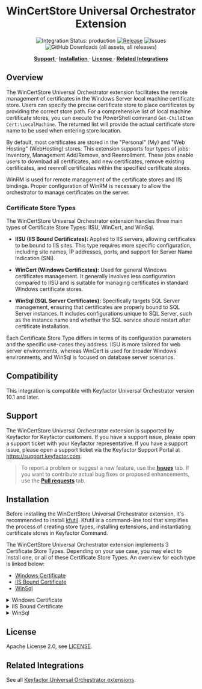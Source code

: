 <h1 align="center" style="border-bottom: none">
    WinCertStore Universal Orchestrator Extension
</h1>

<p align="center">
  <!-- Badges -->
<img src="https://img.shields.io/badge/integration_status-production-3D1973?style=flat-square" alt="Integration Status: production" />
<a href="https://github.com/Keyfactor/iis-orchestrator/releases"><img src="https://img.shields.io/github/v/release/Keyfactor/iis-orchestrator?style=flat-square" alt="Release" /></a>
<img src="https://img.shields.io/github/issues/Keyfactor/iis-orchestrator?style=flat-square" alt="Issues" />
<img src="https://img.shields.io/github/downloads/Keyfactor/iis-orchestrator/total?style=flat-square&label=downloads&color=28B905" alt="GitHub Downloads (all assets, all releases)" />
</p>

<p align="center">
  <!-- TOC -->
  <a href="#support">
    <b>Support</b>
  </a>
  ·
  <a href="#installation">
    <b>Installation</b>
  </a>
  ·
  <a href="#license">
    <b>License</b>
  </a>
  ·
  <a href="https://github.com/orgs/Keyfactor/repositories?q=orchestrator">
    <b>Related Integrations</b>
  </a>
</p>


## Overview

The WinCertStore Universal Orchestrator extension facilitates the remote management of certificates in the Windows Server local machine certificate store. Users can specify the precise certificate store to place certificates by providing the correct store path. For a comprehensive list of local machine certificate stores, you can execute the PowerShell command `Get-ChildItem Cert:\LocalMachine`. The returned list will provide the actual certificate store name to be used when entering store location.

By default, most certificates are stored in the "Personal" (My) and "Web Hosting" (WebHosting) stores. This extension supports four types of jobs: Inventory, Management Add/Remove, and Reenrollment. These jobs enable users to download all certificates, add new certificates, remove existing certificates, and reenroll certificates within the specified certificate stores.

WinRM is used for remote management of the certificate stores and IIS bindings. Proper configuration of WinRM is necessary to allow the orchestrator to manage certificates on the server.

### Certificate Store Types

The WinCertStore Universal Orchestrator extension handles three main types of Certificate Store Types: IISU, WinCert, and WinSql.

- **IISU (IIS Bound Certificates):** Applied to IIS servers, allowing certificates to be bound to IIS sites. This type requires more specific configuration, including site names, IP addresses, ports, and support for Server Name Indication (SNI). 

- **WinCert (Windows Certificates):** Used for general Windows certificates management. It generally involves less configuration compared to IISU and is suitable for managing certificates in standard Windows certificate stores.

- **WinSql (SQL Server Certificates):** Specifically targets SQL Server management, ensuring that certificates are properly bound to SQL Server instances. It includes configurations unique to SQL Server, such as the instance name and whether the SQL service should restart after certificate installation.

Each Certificate Store Type differs in terms of its configuration parameters and the specific use-cases they address. IISU is more tailored for web server environments, whereas WinCert is used for broader Windows environments, and WinSql is focused on database server scenarios.

## Compatibility

This integration is compatible with Keyfactor Universal Orchestrator version 10.1 and later.

## Support
The WinCertStore Universal Orchestrator extension is supported by Keyfactor for Keyfactor customers. If you have a support issue, please open a support ticket with your Keyfactor representative. If you have a support issue, please open a support ticket via the Keyfactor Support Portal at https://support.keyfactor.com. 
 
> To report a problem or suggest a new feature, use the **[Issues](../../issues)** tab. If you want to contribute actual bug fixes or proposed enhancements, use the **[Pull requests](../../pulls)** tab.

## Installation
Before installing the WinCertStore Universal Orchestrator extension, it's recommended to install [kfutil](https://github.com/Keyfactor/kfutil). Kfutil is a command-line tool that simplifies the process of creating store types, installing extensions, and instantiating certificate stores in Keyfactor Command.

The WinCertStore Universal Orchestrator extension implements 3 Certificate Store Types. Depending on your use case, you may elect to install one, or all of these Certificate Store Types. An overview for each type is linked below:
* [Windows Certificate](docs/wincert.md)
* [IIS Bound Certificate](docs/iisu.md)
* [WinSql](docs/winsql.md)

<details><summary>Windows Certificate</summary>


1. Follow the [requirements section](docs/wincert.md#requirements) to configure a Service Account and grant necessary API permissions.

    <details><summary>Requirements</summary>

    ### Security and Permission Considerations
    From an official support point of view, Local Administrator permissions are required on the target server. Some customers have been successful with using other accounts and granting rights to the underlying certificate and private key stores. Due to complexities with the interactions between Group Policy, WinRM, User Account Control, and other unpredictable customer environmental factors, Keyfactor cannot provide assistance with using accounts other than the local administrator account.
     
    For customers wishing to use something other than the local administrator account, the following information may be helpful:
     
    *	The WinCert extensions (WinCert, IISU, WinSQL) create a WinRM (remote PowerShell) session to the target server in order to manipulate the Windows Certificate Stores, perform binding (in the case of the IISU extension), or to access the registry (in the case of the WinSQL extension). 
     
    *	When the WinRM session is created, the certificate store credentials are used if they have been specified, otherwise the WinRM session is created in the context of the Universal Orchestrator (UO) Service account (which potentially could be the network service account, a regular account, or a GMSA account)
     
    *	WinRM needs to be properly set up between the server hosting the UO and the target server. This means that a WinRM client running on the UO server when running in the context of the UO service account needs to be able to create a session on the target server using the configured credentials of the target server and any PowerShell commands running on the remote session need to have appropriate permissions. 
     
    *	Even though a given account may be in the administrators group or have administrative privileges on the target system and may be able to execute certificate and binding operations when running locally, the same account may not work when being used via WinRM. User Account Control (UAC) can get in the way and filter out administrative privledges. UAC / WinRM configuration has a LocalAccountTokenFilterPolicy setting that can be adjusted to not filter out administrative privledges for remote users, but enabling this may have other security ramifications. 
     
    *	The following list may not be exhaustive, but in general the account (when running under a remote WinRM session) needs permissions to:
        -	Instantiate and open a .NET X509Certificates.X509Store object for the target certificate store and be able to read and write both the certificates and related private keys. Note that ACL permissions on the stores and private keys are separate.
        -	Use the Import-Certificate, Get-WebSite, Get-WebBinding, and New-WebBinding PowerShell CmdLets.
        -	Create and delete temporary files.
        -	Execute certreq commands.
        -	Access any Cryptographic Service Provider (CSP) referenced in re-enrollment jobs.
        -	Read and Write values in the registry (HKLM:\SOFTWARE\Microsoft\Microsoft SQL Server) when performing SQL Server certificate binding.

    ### Creating New Certificate Store Types
    Currently this orchestrator handles three types of extensions: IISU for IIS servers with bound certificates, WinCert for general Windows Certificates and WinSql for managing certificates for SQL Server.
    Below describes how each of these certificate store types are created and configured.
    <details>
    	<summary>IISU Extension</summary>

    **In Keyfactor Command create a new Certificate Store Type as specified below:**

    **Basic Settings:**

    CONFIG ELEMENT | VALUE | DESCRIPTION
    --|--|--
    Name | IIS Bound Certificate | Display name for the store type (may be customized)
    Short Name| IISU | Short display name for the store type
    Custom Capability | IISU | Store type name orchestrator will register with. Check the box to allow entry of value
    Supported Job Types | Inventory, Add, Remove, Reenrollment | Job types the extension supports
    Needs Server | Checked | Determines if a target server name is required when creating store
    Blueprint Allowed | Unchecked | Determines if store type may be included in an Orchestrator blueprint
    Uses PowerShell | Unchecked | Determines if underlying implementation is PowerShell
    Requires Store Password	| Unchecked | Determines if a store password is required when configuring an individual store.
    Supports Entry Password	| Unchecked | Determines if an individual entry within a store can have a password.

    ![](images/IISUCertStoreBasic.png)

    **Advanced Settings:**

    CONFIG ELEMENT | VALUE | DESCRIPTION
    --|--|--
    Store Path Type	| Multiple Choice | Determines what restrictions are applied to the store path field when configuring a new store.
    Store Path Value | My,WebHosting | Comma separated list of options configure multiple choice. This, combined with the hostname, will determine the location used for the certificate store management and inventory.
    Supports Custom Alias | Forbidden | Determines if an individual entry within a store can have a custom Alias.
    Private Keys | Required | This determines if Keyfactor can send the private key associated with a certificate to the store. Required because IIS certificates without private keys would be invalid.
    PFX Password Style | Default or Custom | "Default" - PFX password is randomly generated, "Custom" - PFX password may be specified when the enrollment job is created (Requires the *Allow Custom Password* application setting to be enabled.)

    ![](images/IISUCertStoreAdv.png)

    **Custom Fields:**

    Custom fields operate at the certificate store level and are used to control how the orchestrator connects to the remote
    target server containing the certificate store to be managed

    Name|Display Name|Type|Default Value / Options|Required|Description
    ---|---|---|---|---|---
    WinRm Protocol|WinRm Protocol|Multiple Choice| https,http |Yes|Protocol that target server WinRM listener is using
    WinRm Port|WinRm Port|String|5986|Yes| Port that target server WinRM listener is using. Typically 5985 for HTTP and 5986 for HTTPS
    spnwithport|SPN With Port|Bool|false|No|Internally set the -IncludePortInSPN option when creating the remote PowerShell connection. Needed for some Kerberos configurations.
    ServerUsername|Server Username|Secret||No|The username to log into the target server (This field is automatically created).   Check the No Value Checkbox when using GMSA Accounts.
    ServerPassword|Server Password|Secret||No|The password that matches the username to log into the target server (This field is automatically created).  Check the No Value Checkbox when using GMSA Accounts.
    ServerUseSsl|Use SSL|Bool|true|Yes|Determine whether the server uses SSL or not (This field is automatically created)

    *Note that some of the Names in the first column above have spaces and some do not, it is important to configure the Name field exactly as above.*


    ![](images/IISUCustomFields.png)

    **Entry Parameters:**

    Entry parameters are inventoried and maintained for each entry within a certificate store.
    They are typically used to support binding of a certificate to a resource.

    Name|Display Name| Type|Default Value|Required When|Description
    ---|---|---|---|---|---
    SiteName | IIS Site Name|String|Default Web Site|Adding, Removing, Reenrolling | IIS web site to bind certificate to
    IPAddress | IP Address | String | * | Adding, Removing, Reenrolling | IP address to bind certificate to (use '*' for all IP addresses)
    Port | Port | String | 443 || Adding, Removing, Reenrolling|IP port for bind certificate to
    HostName | Host Name | String |||| Host name (host header) to bind certificate to, leave blank for all host names
    SniFlag | SNI Support | Multiple Choice | 0 - No SNI||Type of SNI for binding<br>(Multiple choice configuration should be entered as "0 - No SNI,1 - SNI Enabled,2 - Non SNI Binding,3 - SNI Binding")
    Protocol | Protocol | Multiple Choice | https| Adding, Removing, Reenrolling|Protocol to bind to (always "https").<br>(Multiple choice configuration should be "https") 
    ProviderName | Crypto Provider Name | String ||| Name of the Windows cryptographic provider to use during reenrollment jobs when generating and storing the private keys. If not specified, defaults to 'Microsoft Strong Cryptographic Provider'. This value would typically be specified when leveraging a Hardware Security Module (HSM). The specified cryptographic provider must be available on the target server being managed. The list of installed cryptographic providers can be obtained by running 'certutil -csplist' on the target Server.
    SAN | SAN | String || Reenrolling | Specifies Subject Alternative Name (SAN) to be used when performing reenrollment jobs. Certificate templates generally require a SAN that matches the subject of the certificate (per RFC 2818). Format is a list of <san_type>=<san_value> entries separated by ampersands. Examples: 'dns=www.mysite.com' for a single SAN or 'dns=www.mysite.com&dns=www.mysite2.com' for multiple SANs. Can be made optional if RFC 2818 is disabled on the CA.

    None of the above entry parameters have the "Depends On" field set.

    ![](images/IISUEntryParams.png)

    Click Save to save the Certificate Store Type.

    </details>
    <details>
    	<summary>SQL Server Extension</summary>

    **In Keyfactor Command create a new Certificate Store Type as specified below:**

    **Basic Settings:**

    CONFIG ELEMENT | VALUE | DESCRIPTION
    --|--|--
    Name | Windows SQL Server Certificate| Display name for the store type (may be customized)
    Short Name| WinSql | Short display name for the store type
    Custom Capability | Leave Unchecked | Store type name orchestrator will register with. Check the box to allow entry of value
    Supported Job Types | Inventory, Add, Remove, Reenrollment | Job types the extension supports
    Needs Server | Checked | Determines if a target server name is required when creating store
    Blueprint Allowed | Checked | Determines if store type may be included in an Orchestrator blueprint
    Uses PowerShell | Unchecked | Determines if underlying implementation is PowerShell
    Requires Store Password	| Unchecked | Determines if a store password is required when configuring an individual store.
    Supports Entry Password	| Unchecked | Determines if an individual entry within a store can have a password.

    ![](images/SQLServerCertStoreBasic.png)

    **Advanced Settings:**

    CONFIG ELEMENT | VALUE | DESCRIPTION
    --|--|--
    Store Path Type	| Fixed | Fixed to a defined path.  SQL Server Supports the Personal or "My" store on the Local Machine.
    Store Path Value | My | Fixed Value My on the Local Machine Store.
    Supports Custom Alias | Forbidden | Determines if an individual entry within a store can have a custom Alias.
    Private Keys | Required | This determines if Keyfactor can send the private key associated with a certificate to the store. Required because SQL Server certificates without private keys would be useless.
    PFX Password Style | Default or Custom | "Default" - PFX password is randomly generated, "Custom" - PFX password may be specified when the enrollment job is created (Requires the *Allow Custom Password* application setting to be enabled.)

    ![](images/SQLServerCertStoreAdvanced.png)

    **Custom Fields:**

    Custom fields operate at the certificate store level and are used to control how the orchestrator connects to the remote
    target server containing the certificate store to be managed

    Name|Display Name|Type|Default Value / Options|Required|Description
    ---|---|---|---|---|---
    WinRm Protocol|WinRm Protocol|Multiple Choice| https,http |Yes|Protocol that target server WinRM listener is using
    WinRm Port|WinRm Port|String|5986|Yes| Port that target server WinRM listener is using. Typically 5985 for HTTP and 5986 for HTTPS
    spnwithport|SPN With Port|Bool|false|No|Internally set the -IncludePortInSPN option when creating the remote PowerShell connection. Needed for some Kerberos configurations.
    ServerUsername|Server Username|Secret||No|The username to log into the target server (This field is automatically created).   Check the No Value Checkbox when using GMSA Accounts.
    ServerPassword|Server Password|Secret||No|The password that matches the username to log into the target server (This field is automatically created).  Check the No Value Checkbox when using GMSA Accounts.
    ServerUseSsl|Use SSL|Bool|true|Yes|Determine whether the server uses SSL or not (This field is automatically created)
    RestartService|Restart SQL Service After Cert Installed|Bool|False|Yes|If true, Orchestrator will restart the SQL Server Service after installing the certificate.


    *Note that some of the Names in the first column above have spaces and some do not, it is important to configure the Name field exactly as above.*


    ![](images/SQLServerCustomFields.png)

    **Entry Parameters:**

    Entry parameters are inventoried and maintained for each entry within a certificate store.
    They are typically used to support binding of a certificate to a resource.

    Name|Display Name| Type|Default Value|Required When|Description
    ---|---|---|---|---|---
    InstanceName | Instance Name|String||Not required | When enrolling leave blank or use MSSQLServer for the Default Instance, Instance Name for an Instance or MSSQLServer,Instance Name if enrolling to multiple instances plus the default instance.
    ProviderName | Crypto Provider Name | String ||| Name of the Windows cryptographic provider to use during reenrollment jobs when generating and storing the private keys. If not specified, defaults to 'Microsoft Strong Cryptographic Provider'. This value would typically be specified when leveraging a Hardware Security Module (HSM). The specified cryptographic provider must be available on the target server being managed. The list of installed cryptographic providers can be obtained by running 'certutil -csplist' on the target Server.
    SAN | SAN | String || Reenrolling | Specifies Subject Alternative Name (SAN) to be used when performing reenrollment jobs. Certificate templates generally require a SAN that matches the subject of the certificate (per RFC 2818). Format is a list of <san_type>=<san_value> entries separated by ampersands. Examples: 'dns=www.mysite.com' for a single SAN or 'dns=www.mysite.com&dns=www.mysite2.com' for multiple SANs. Can be made optional if RFC 2818 is disabled on the CA.

    ![](images/SQLServerEntryParams.png)

    Click Save to save the Certificate Store Type.

    </details>
    <details>
    	<summary>WinCert Extension</summary>

    **1. In Keyfactor Command create a new Certificate Store Type using the settings below**

    **Basic Settings:**

    CONFIG ELEMENT | VALUE | DESCRIPTION
    --|--|--
    Name | Windows Certificate | Display name for the store type (may be customized)
    Short Name| WinCert | Short display name for the store type
    Custom Capability | WinCert | Store type name orchestrator will register with. Check the box to allow entry of value
    Supported Job Types | Inventory, Add, Remove, Reenrollment | Job types the extension supports
    Needs Server | Checked | Determines if a target server name is required when creating store
    Blueprint Allowed | Unchecked | Determines if store type may be included in an Orchestrator blueprint
    Uses PowerShell | Unchecked | Determines if underlying implementation is PowerShell
    Requires Store Password	| Unchecked | Determines if a store password is required when configuring an individual store.
    Supports Entry Password	| Unchecked | Determines if an individual entry within a store can have a password.

    ![](images/WinCertBasic.png)

    **Advanced Settings:**

    CONFIG ELEMENT | VALUE | DESCRIPTION
    --|--|--
    Store Path Type	| Freeform | Allows users to type in a valid certificate store.
    Supports Custom Alias | Forbidden | Determines if an individual entry within a store can have a custom Alias.
    Private Keys | Optional | This determines if Keyfactor can send the private key associated with a certificate to the store. Typically the personal store would have private keys, whereas trusted root would not.
    PFX Password Style | Default or Custom | "Default" - PFX password is randomly generated, "Custom" - PFX password may be specified when the enrollment job is created (Requires the *Allow Custom Password* application setting to be enabled.)

    ![](images/WinCertAdvanced.png)

    **Custom Fields:**

    Custom fields operate at the certificate store level and are used to control how the orchestrator connects to the remote target server containing the certificate store to be managed

    Name|Display Name|Type|Default Value / Options|Required|Description
    ---|---|---|---|---|---
    WinRm Protocol|WinRm Protocol|Multiple Choice| https,http |Yes|Protocol that target server WinRM listener is using
    WinRm Port|WinRm Port|String|5986|Yes| Port that target server WinRM listener is using. Typically 5985 for HTTP and 5986 for HTTPS
    spnwithport|SPN With Port|Bool|false|No|Internally set the -IncludePortInSPN option when creating the remote PowerShell connection. Needed for some Kerberos configurations.
    ServerUsername|Server Username|Secret||No|The username to log into the target server (This field is automatically created)
    ServerPassword|Server Password|Secret||No|The password that matches the username to log into the target server (This field is automatically created)
    ServerUseSsl|Use SSL|Bool|True|Yes|Determine whether the server uses SSL or not (This field is automatically created)

    *Note that some of the Names in the first column above have spaces and some do not, it is important to configure the Name field exactly as above.*

    ![](images/WinCertCustom.png)

    **Entry Parameters:**

    Entry parameters are inventoried and maintained for each entry within a certificate store.
    They are typically used to support binding of a certificate to a resource.
    For the WinCert store type they are used to control how reenrollment jobs are performed.

    Name|Display Name| Type|Default Value|Required When|Description
    ---|---|---|---|---|---
    ProviderName | Crypto Provider Name | String ||| Name of the Windows cryptographic provider to use during reenrollment jobs when generating and storing the private keys. If not specified, defaults to 'Microsoft Strong Cryptographic Provider'. This value would typically be specified when leveraging a Hardware Security Module (HSM). The specified cryptographic provider must be available on the target server being managed. The list of installed cryptographic providers can be obtained by running 'certutil -csplist' on the target Server.
    SAN | SAN | String || Reenrolling | Specifies Subject Alternative Name (SAN) to be used when performing reenrollment jobs. Certificate templates generally require a SAN that matches the subject of the certificate (per RFC 2818). Format is a list of <san_type>=<san_value> entries separated by ampersands. Examples: 'dns=www.mysite.com' for a single SAN or 'dns=www.mysite.com&dns=www.mysite2.com' for multiple SANs. Can be made optional if RFC 2818 is disabled on the CA.

    None of the above entry parameters have the "Depends On" field set.

    ![](images/WinCertEntryParams.png)

    Click Save to save the Certificate Store Type.

    </details>

    ### Creating New Certificate Stores
    Once the Certificate Store Types have been created, you need to create the Certificate Stores prior to using the extension.

    #### Note Regarding Client Machine
    If running as an agent (accessing stores on the server where the Universal Orchestrator Services is installed ONLY), the Client Machine can be entered, OR you can bypass a WinRM connection and access the local file system directly by adding "|LocalMachine" to the end of your value for Client Machine, for example "1.1.1.1|LocalMachine".  In this instance the value to the left of the pipe (|) is ignored.  It is important to make sure the values for Client Machine and Store Path together are unique for each certificate store created, as Keyfactor Command requires the Store Type you select, along with Client Machine, and Store Path together must be unique.  To ensure this, it is good practice to put the full DNS or IP Address to the left of the | character when setting up a certificate store that will be accessed without a WinRM connection.  

    Here are the settings required for each Store Type previously configured.

    <details>
    <summary>IISU Certificate Store</summary>

    In Keyfactor Command, navigate to Certificate Stores from the Locations Menu.  Click the Add button to create a new Certificate Store using the settings defined below.

    ##### STORE CONFIGURATION
    CONFIG ELEMENT	|DESCRIPTION
    ----------------|---------------
    Category | Select IIS Bound Certificate or the customized certificate store display name from above.
    Container | Optional container to associate certificate store with.
    Client Machine | Contains the Hostname of the Windows Server containing the certificate store to be managed. If this value is a hostname, a WinRM session will be established using the credentials specified in the Server Username and Server Password fields.
    Store Path | Windows certificate store to manage. Choose "My" for the Personal Store or "WebHosting" for the Web Hosting Store. 
    Orchestrator | Select an approved orchestrator capable of managing IIS Bound Certificates (one that has declared the IISU capability)
    WinRm Protocol | Protocol to use when establishing the WinRM session. (Listener on Client Machine must be configured for selected protocol.)
    WinRm Port | Port WinRM listener is configured for (HTTPS default is 5986)
    SPN with Port | Typically False. Needed in some Kerberos configurations.
    Server Username | Account to use when establishing the WinRM session to the Client Machine. Account needs to be an administrator or have been granted rights to manage IIS configuration and manipulate the local machine certificate store. If no account is specified, the security context of the Orchestrator service account will be used.
    Server Password | Password to use when establishing the WinRM session to the Client Machine
    Use SSL | Ignored for this certificate store type. Transport encryption is determined by the WinRM Protocol Setting
    Inventory Schedule | The interval that the system will use to report on what certificates are currently in the store. 

    ![](images/IISUAddCertStore.png)

    Click Save to save the settings for this Certificate Store
    </details>

    <details>
    <summary>SQL Server Certificate Store</summary>

    In Keyfactor Command, navigate to Certificate Stores from the Locations Menu.  Click the Add button to create a new Certificate Store using the settings defined below.

    ##### STORE CONFIGURATION
    CONFIG ELEMENT	|DESCRIPTION
    ----------------|---------------
    Category | Select SQL Server Bound Certificate or the customized certificate store display name from above.
    Container | Optional container to associate certificate store with.
    Client Machine | Hostname of the Windows Server containing the certificate store to be managed. If this value is a hostname, a WinRM session will be established using the credentials specified in the Server Username and Server Password fields.
    Store Path | Windows certificate store to manage. Fixed to "My". 
    Orchestrator | Select an approved orchestrator capable of managing SQL Server Bound Certificates.
    WinRm Protocol | Protocol to use when establishing the WinRM session. (Listener on Client Machine must be configured for selected protocol.)
    WinRm Port | Port WinRM listener is configured for (HTTPS default is 5986)
    SPN with Port | Typically False. Needed in some Kerberos configurations.
    Server Username | Account to use when establishing the WinRM session to the Client Machine. Account needs to be an administrator or have been granted rights to manage IIS configuration and manipulate the local machine certificate store. If no account is specified, the security context of the Orchestrator service account will be used.
    Server Password | Password to use when establishing the WinRM session to the Client Machine
    Restart SQL Service After Cert Installed | For each instance the certificate is tied to, the service for that instance will be restarted after the certificate is successfully installed.
    Use SSL | Ignored for this certificate store type. Transport encryption is determined by the WinRM Protocol Setting
    Inventory Schedule | The interval that the system will use to report on what certificates are currently in the store. 

    ![](images/SQLServerAddCertStore.png)

    Click Save to save the settings for this Certificate Store
    </details>
    <details>
    <summary>WinCert Certificate Store</summary>
    In Keyfactor Command, navigate to Certificate Stores from the Locations Menu.  Click the Add button to create a new Certificate Store using the settings defined below.

    ##### STORE CONFIGURATION
    CONFIG ELEMENT	|DESCRIPTION
    ----------------|---------------
    Category | Select Windows Certificate or the customized certificate store display name from above.
    Container | Optional container to associate certificate store with.
    Client Machine | Hostname of the Windows Server containing the certificate store to be managed.  If this value is a hostname, a WinRM session will be established using the credentials specified in the Server Username and Server Password fields.
    Store Path | Windows certificate store to manage. Store must exist in the Local Machine store on the target server. 
    Orchestrator | Select an approved orchestrator capable of managing Windows Certificates (one that has declared the WinCert capability)
    WinRm Protocol | Protocol to use when establishing the WinRM session. (Listener on Client Machine must be configured for selected protocol.)
    WinRm Port | Port WinRM listener is configured for (HTTPS default is 5986)
    SPN with Port | Typically False. Needed in some Kerberos configurations.
    Server Username | Account to use when establishing the WinRM session to the Client Machine. Account needs to be an admin or have been granted rights to manipulate the local machine certificate store. If no account is specified, the security context of the Orchestrator service account will be used.
    Server Password | Password to use when establishing the WinRM session to the Client Machine
    Use SSL | Ignored for this certificate store type. Transport encryption is determined by the WinRM Protocol Setting
    Inventory Schedule | The interval that the system will use to report on what certificates are currently in the store. 

    ![](images/WinCertAddCertStore.png)

    </details>



    </details>

2. Create Certificate Store Types for the WinCertStore Orchestrator extension. 

    * **Using kfutil**:

        ```shell
        # Windows Certificate
        kfutil store-types create WinCert
        ```

    * **Manually**:
        * [Windows Certificate](docs/wincert.md#certificate-store-type-configuration)

3. Install the WinCertStore Universal Orchestrator extension.
    
    * **Using kfutil**: On the server that that hosts the Universal Orchestrator, run the following command:

        ```shell
        # Windows Server
        kfutil orchestrator extension -e iis-orchestrator@latest --out "C:\Program Files\Keyfactor\Keyfactor Orchestrator\extensions"

        # Linux
        kfutil orchestrator extension -e iis-orchestrator@latest --out "/opt/keyfactor/orchestrator/extensions"
        ```

    * **Manually**: Follow the [official Command documentation](https://software.keyfactor.com/Core-OnPrem/Current/Content/InstallingAgents/NetCoreOrchestrator/CustomExtensions.htm?Highlight=extensions) to install the latest [WinCertStore Universal Orchestrator extension](https://github.com/Keyfactor/iis-orchestrator/releases/latest).

4. Create new certificate stores in Keyfactor Command for the Sample Universal Orchestrator extension.

    * [Windows Certificate](docs/wincert.md#certificate-store-configuration)


</details>

<details><summary>IIS Bound Certificate</summary>


1. Follow the [requirements section](docs/iisu.md#requirements) to configure a Service Account and grant necessary API permissions.

    <details><summary>Requirements</summary>

    ### Security and Permission Considerations
    From an official support point of view, Local Administrator permissions are required on the target server. Some customers have been successful with using other accounts and granting rights to the underlying certificate and private key stores. Due to complexities with the interactions between Group Policy, WinRM, User Account Control, and other unpredictable customer environmental factors, Keyfactor cannot provide assistance with using accounts other than the local administrator account.
     
    For customers wishing to use something other than the local administrator account, the following information may be helpful:
     
    *	The WinCert extensions (WinCert, IISU, WinSQL) create a WinRM (remote PowerShell) session to the target server in order to manipulate the Windows Certificate Stores, perform binding (in the case of the IISU extension), or to access the registry (in the case of the WinSQL extension). 
     
    *	When the WinRM session is created, the certificate store credentials are used if they have been specified, otherwise the WinRM session is created in the context of the Universal Orchestrator (UO) Service account (which potentially could be the network service account, a regular account, or a GMSA account)
     
    *	WinRM needs to be properly set up between the server hosting the UO and the target server. This means that a WinRM client running on the UO server when running in the context of the UO service account needs to be able to create a session on the target server using the configured credentials of the target server and any PowerShell commands running on the remote session need to have appropriate permissions. 
     
    *	Even though a given account may be in the administrators group or have administrative privileges on the target system and may be able to execute certificate and binding operations when running locally, the same account may not work when being used via WinRM. User Account Control (UAC) can get in the way and filter out administrative privledges. UAC / WinRM configuration has a LocalAccountTokenFilterPolicy setting that can be adjusted to not filter out administrative privledges for remote users, but enabling this may have other security ramifications. 
     
    *	The following list may not be exhaustive, but in general the account (when running under a remote WinRM session) needs permissions to:
        -	Instantiate and open a .NET X509Certificates.X509Store object for the target certificate store and be able to read and write both the certificates and related private keys. Note that ACL permissions on the stores and private keys are separate.
        -	Use the Import-Certificate, Get-WebSite, Get-WebBinding, and New-WebBinding PowerShell CmdLets.
        -	Create and delete temporary files.
        -	Execute certreq commands.
        -	Access any Cryptographic Service Provider (CSP) referenced in re-enrollment jobs.
        -	Read and Write values in the registry (HKLM:\SOFTWARE\Microsoft\Microsoft SQL Server) when performing SQL Server certificate binding.

    ### Creating New Certificate Store Types
    Currently this orchestrator handles three types of extensions: IISU for IIS servers with bound certificates, WinCert for general Windows Certificates and WinSql for managing certificates for SQL Server.
    Below describes how each of these certificate store types are created and configured.
    <details>
    	<summary>IISU Extension</summary>

    **In Keyfactor Command create a new Certificate Store Type as specified below:**

    **Basic Settings:**

    CONFIG ELEMENT | VALUE | DESCRIPTION
    --|--|--
    Name | IIS Bound Certificate | Display name for the store type (may be customized)
    Short Name| IISU | Short display name for the store type
    Custom Capability | IISU | Store type name orchestrator will register with. Check the box to allow entry of value
    Supported Job Types | Inventory, Add, Remove, Reenrollment | Job types the extension supports
    Needs Server | Checked | Determines if a target server name is required when creating store
    Blueprint Allowed | Unchecked | Determines if store type may be included in an Orchestrator blueprint
    Uses PowerShell | Unchecked | Determines if underlying implementation is PowerShell
    Requires Store Password	| Unchecked | Determines if a store password is required when configuring an individual store.
    Supports Entry Password	| Unchecked | Determines if an individual entry within a store can have a password.

    ![](images/IISUCertStoreBasic.png)

    **Advanced Settings:**

    CONFIG ELEMENT | VALUE | DESCRIPTION
    --|--|--
    Store Path Type	| Multiple Choice | Determines what restrictions are applied to the store path field when configuring a new store.
    Store Path Value | My,WebHosting | Comma separated list of options configure multiple choice. This, combined with the hostname, will determine the location used for the certificate store management and inventory.
    Supports Custom Alias | Forbidden | Determines if an individual entry within a store can have a custom Alias.
    Private Keys | Required | This determines if Keyfactor can send the private key associated with a certificate to the store. Required because IIS certificates without private keys would be invalid.
    PFX Password Style | Default or Custom | "Default" - PFX password is randomly generated, "Custom" - PFX password may be specified when the enrollment job is created (Requires the *Allow Custom Password* application setting to be enabled.)

    ![](images/IISUCertStoreAdv.png)

    **Custom Fields:**

    Custom fields operate at the certificate store level and are used to control how the orchestrator connects to the remote
    target server containing the certificate store to be managed

    Name|Display Name|Type|Default Value / Options|Required|Description
    ---|---|---|---|---|---
    WinRm Protocol|WinRm Protocol|Multiple Choice| https,http |Yes|Protocol that target server WinRM listener is using
    WinRm Port|WinRm Port|String|5986|Yes| Port that target server WinRM listener is using. Typically 5985 for HTTP and 5986 for HTTPS
    spnwithport|SPN With Port|Bool|false|No|Internally set the -IncludePortInSPN option when creating the remote PowerShell connection. Needed for some Kerberos configurations.
    ServerUsername|Server Username|Secret||No|The username to log into the target server (This field is automatically created).   Check the No Value Checkbox when using GMSA Accounts.
    ServerPassword|Server Password|Secret||No|The password that matches the username to log into the target server (This field is automatically created).  Check the No Value Checkbox when using GMSA Accounts.
    ServerUseSsl|Use SSL|Bool|true|Yes|Determine whether the server uses SSL or not (This field is automatically created)

    *Note that some of the Names in the first column above have spaces and some do not, it is important to configure the Name field exactly as above.*


    ![](images/IISUCustomFields.png)

    **Entry Parameters:**

    Entry parameters are inventoried and maintained for each entry within a certificate store.
    They are typically used to support binding of a certificate to a resource.

    Name|Display Name| Type|Default Value|Required When|Description
    ---|---|---|---|---|---
    SiteName | IIS Site Name|String|Default Web Site|Adding, Removing, Reenrolling | IIS web site to bind certificate to
    IPAddress | IP Address | String | * | Adding, Removing, Reenrolling | IP address to bind certificate to (use '*' for all IP addresses)
    Port | Port | String | 443 || Adding, Removing, Reenrolling|IP port for bind certificate to
    HostName | Host Name | String |||| Host name (host header) to bind certificate to, leave blank for all host names
    SniFlag | SNI Support | Multiple Choice | 0 - No SNI||Type of SNI for binding<br>(Multiple choice configuration should be entered as "0 - No SNI,1 - SNI Enabled,2 - Non SNI Binding,3 - SNI Binding")
    Protocol | Protocol | Multiple Choice | https| Adding, Removing, Reenrolling|Protocol to bind to (always "https").<br>(Multiple choice configuration should be "https") 
    ProviderName | Crypto Provider Name | String ||| Name of the Windows cryptographic provider to use during reenrollment jobs when generating and storing the private keys. If not specified, defaults to 'Microsoft Strong Cryptographic Provider'. This value would typically be specified when leveraging a Hardware Security Module (HSM). The specified cryptographic provider must be available on the target server being managed. The list of installed cryptographic providers can be obtained by running 'certutil -csplist' on the target Server.
    SAN | SAN | String || Reenrolling | Specifies Subject Alternative Name (SAN) to be used when performing reenrollment jobs. Certificate templates generally require a SAN that matches the subject of the certificate (per RFC 2818). Format is a list of <san_type>=<san_value> entries separated by ampersands. Examples: 'dns=www.mysite.com' for a single SAN or 'dns=www.mysite.com&dns=www.mysite2.com' for multiple SANs. Can be made optional if RFC 2818 is disabled on the CA.

    None of the above entry parameters have the "Depends On" field set.

    ![](images/IISUEntryParams.png)

    Click Save to save the Certificate Store Type.

    </details>
    <details>
    	<summary>SQL Server Extension</summary>

    **In Keyfactor Command create a new Certificate Store Type as specified below:**

    **Basic Settings:**

    CONFIG ELEMENT | VALUE | DESCRIPTION
    --|--|--
    Name | Windows SQL Server Certificate| Display name for the store type (may be customized)
    Short Name| WinSql | Short display name for the store type
    Custom Capability | Leave Unchecked | Store type name orchestrator will register with. Check the box to allow entry of value
    Supported Job Types | Inventory, Add, Remove, Reenrollment | Job types the extension supports
    Needs Server | Checked | Determines if a target server name is required when creating store
    Blueprint Allowed | Checked | Determines if store type may be included in an Orchestrator blueprint
    Uses PowerShell | Unchecked | Determines if underlying implementation is PowerShell
    Requires Store Password	| Unchecked | Determines if a store password is required when configuring an individual store.
    Supports Entry Password	| Unchecked | Determines if an individual entry within a store can have a password.

    ![](images/SQLServerCertStoreBasic.png)

    **Advanced Settings:**

    CONFIG ELEMENT | VALUE | DESCRIPTION
    --|--|--
    Store Path Type	| Fixed | Fixed to a defined path.  SQL Server Supports the Personal or "My" store on the Local Machine.
    Store Path Value | My | Fixed Value My on the Local Machine Store.
    Supports Custom Alias | Forbidden | Determines if an individual entry within a store can have a custom Alias.
    Private Keys | Required | This determines if Keyfactor can send the private key associated with a certificate to the store. Required because SQL Server certificates without private keys would be useless.
    PFX Password Style | Default or Custom | "Default" - PFX password is randomly generated, "Custom" - PFX password may be specified when the enrollment job is created (Requires the *Allow Custom Password* application setting to be enabled.)

    ![](images/SQLServerCertStoreAdvanced.png)

    **Custom Fields:**

    Custom fields operate at the certificate store level and are used to control how the orchestrator connects to the remote
    target server containing the certificate store to be managed

    Name|Display Name|Type|Default Value / Options|Required|Description
    ---|---|---|---|---|---
    WinRm Protocol|WinRm Protocol|Multiple Choice| https,http |Yes|Protocol that target server WinRM listener is using
    WinRm Port|WinRm Port|String|5986|Yes| Port that target server WinRM listener is using. Typically 5985 for HTTP and 5986 for HTTPS
    spnwithport|SPN With Port|Bool|false|No|Internally set the -IncludePortInSPN option when creating the remote PowerShell connection. Needed for some Kerberos configurations.
    ServerUsername|Server Username|Secret||No|The username to log into the target server (This field is automatically created).   Check the No Value Checkbox when using GMSA Accounts.
    ServerPassword|Server Password|Secret||No|The password that matches the username to log into the target server (This field is automatically created).  Check the No Value Checkbox when using GMSA Accounts.
    ServerUseSsl|Use SSL|Bool|true|Yes|Determine whether the server uses SSL or not (This field is automatically created)
    RestartService|Restart SQL Service After Cert Installed|Bool|False|Yes|If true, Orchestrator will restart the SQL Server Service after installing the certificate.


    *Note that some of the Names in the first column above have spaces and some do not, it is important to configure the Name field exactly as above.*


    ![](images/SQLServerCustomFields.png)

    **Entry Parameters:**

    Entry parameters are inventoried and maintained for each entry within a certificate store.
    They are typically used to support binding of a certificate to a resource.

    Name|Display Name| Type|Default Value|Required When|Description
    ---|---|---|---|---|---
    InstanceName | Instance Name|String||Not required | When enrolling leave blank or use MSSQLServer for the Default Instance, Instance Name for an Instance or MSSQLServer,Instance Name if enrolling to multiple instances plus the default instance.
    ProviderName | Crypto Provider Name | String ||| Name of the Windows cryptographic provider to use during reenrollment jobs when generating and storing the private keys. If not specified, defaults to 'Microsoft Strong Cryptographic Provider'. This value would typically be specified when leveraging a Hardware Security Module (HSM). The specified cryptographic provider must be available on the target server being managed. The list of installed cryptographic providers can be obtained by running 'certutil -csplist' on the target Server.
    SAN | SAN | String || Reenrolling | Specifies Subject Alternative Name (SAN) to be used when performing reenrollment jobs. Certificate templates generally require a SAN that matches the subject of the certificate (per RFC 2818). Format is a list of <san_type>=<san_value> entries separated by ampersands. Examples: 'dns=www.mysite.com' for a single SAN or 'dns=www.mysite.com&dns=www.mysite2.com' for multiple SANs. Can be made optional if RFC 2818 is disabled on the CA.

    ![](images/SQLServerEntryParams.png)

    Click Save to save the Certificate Store Type.

    </details>
    <details>
    	<summary>WinCert Extension</summary>

    **1. In Keyfactor Command create a new Certificate Store Type using the settings below**

    **Basic Settings:**

    CONFIG ELEMENT | VALUE | DESCRIPTION
    --|--|--
    Name | Windows Certificate | Display name for the store type (may be customized)
    Short Name| WinCert | Short display name for the store type
    Custom Capability | WinCert | Store type name orchestrator will register with. Check the box to allow entry of value
    Supported Job Types | Inventory, Add, Remove, Reenrollment | Job types the extension supports
    Needs Server | Checked | Determines if a target server name is required when creating store
    Blueprint Allowed | Unchecked | Determines if store type may be included in an Orchestrator blueprint
    Uses PowerShell | Unchecked | Determines if underlying implementation is PowerShell
    Requires Store Password	| Unchecked | Determines if a store password is required when configuring an individual store.
    Supports Entry Password	| Unchecked | Determines if an individual entry within a store can have a password.

    ![](images/WinCertBasic.png)

    **Advanced Settings:**

    CONFIG ELEMENT | VALUE | DESCRIPTION
    --|--|--
    Store Path Type	| Freeform | Allows users to type in a valid certificate store.
    Supports Custom Alias | Forbidden | Determines if an individual entry within a store can have a custom Alias.
    Private Keys | Optional | This determines if Keyfactor can send the private key associated with a certificate to the store. Typically the personal store would have private keys, whereas trusted root would not.
    PFX Password Style | Default or Custom | "Default" - PFX password is randomly generated, "Custom" - PFX password may be specified when the enrollment job is created (Requires the *Allow Custom Password* application setting to be enabled.)

    ![](images/WinCertAdvanced.png)

    **Custom Fields:**

    Custom fields operate at the certificate store level and are used to control how the orchestrator connects to the remote target server containing the certificate store to be managed

    Name|Display Name|Type|Default Value / Options|Required|Description
    ---|---|---|---|---|---
    WinRm Protocol|WinRm Protocol|Multiple Choice| https,http |Yes|Protocol that target server WinRM listener is using
    WinRm Port|WinRm Port|String|5986|Yes| Port that target server WinRM listener is using. Typically 5985 for HTTP and 5986 for HTTPS
    spnwithport|SPN With Port|Bool|false|No|Internally set the -IncludePortInSPN option when creating the remote PowerShell connection. Needed for some Kerberos configurations.
    ServerUsername|Server Username|Secret||No|The username to log into the target server (This field is automatically created)
    ServerPassword|Server Password|Secret||No|The password that matches the username to log into the target server (This field is automatically created)
    ServerUseSsl|Use SSL|Bool|True|Yes|Determine whether the server uses SSL or not (This field is automatically created)

    *Note that some of the Names in the first column above have spaces and some do not, it is important to configure the Name field exactly as above.*

    ![](images/WinCertCustom.png)

    **Entry Parameters:**

    Entry parameters are inventoried and maintained for each entry within a certificate store.
    They are typically used to support binding of a certificate to a resource.
    For the WinCert store type they are used to control how reenrollment jobs are performed.

    Name|Display Name| Type|Default Value|Required When|Description
    ---|---|---|---|---|---
    ProviderName | Crypto Provider Name | String ||| Name of the Windows cryptographic provider to use during reenrollment jobs when generating and storing the private keys. If not specified, defaults to 'Microsoft Strong Cryptographic Provider'. This value would typically be specified when leveraging a Hardware Security Module (HSM). The specified cryptographic provider must be available on the target server being managed. The list of installed cryptographic providers can be obtained by running 'certutil -csplist' on the target Server.
    SAN | SAN | String || Reenrolling | Specifies Subject Alternative Name (SAN) to be used when performing reenrollment jobs. Certificate templates generally require a SAN that matches the subject of the certificate (per RFC 2818). Format is a list of <san_type>=<san_value> entries separated by ampersands. Examples: 'dns=www.mysite.com' for a single SAN or 'dns=www.mysite.com&dns=www.mysite2.com' for multiple SANs. Can be made optional if RFC 2818 is disabled on the CA.

    None of the above entry parameters have the "Depends On" field set.

    ![](images/WinCertEntryParams.png)

    Click Save to save the Certificate Store Type.

    </details>

    ### Creating New Certificate Stores
    Once the Certificate Store Types have been created, you need to create the Certificate Stores prior to using the extension.

    #### Note Regarding Client Machine
    If running as an agent (accessing stores on the server where the Universal Orchestrator Services is installed ONLY), the Client Machine can be entered, OR you can bypass a WinRM connection and access the local file system directly by adding "|LocalMachine" to the end of your value for Client Machine, for example "1.1.1.1|LocalMachine".  In this instance the value to the left of the pipe (|) is ignored.  It is important to make sure the values for Client Machine and Store Path together are unique for each certificate store created, as Keyfactor Command requires the Store Type you select, along with Client Machine, and Store Path together must be unique.  To ensure this, it is good practice to put the full DNS or IP Address to the left of the | character when setting up a certificate store that will be accessed without a WinRM connection.  

    Here are the settings required for each Store Type previously configured.

    <details>
    <summary>IISU Certificate Store</summary>

    In Keyfactor Command, navigate to Certificate Stores from the Locations Menu.  Click the Add button to create a new Certificate Store using the settings defined below.

    ##### STORE CONFIGURATION
    CONFIG ELEMENT	|DESCRIPTION
    ----------------|---------------
    Category | Select IIS Bound Certificate or the customized certificate store display name from above.
    Container | Optional container to associate certificate store with.
    Client Machine | Contains the Hostname of the Windows Server containing the certificate store to be managed. If this value is a hostname, a WinRM session will be established using the credentials specified in the Server Username and Server Password fields.
    Store Path | Windows certificate store to manage. Choose "My" for the Personal Store or "WebHosting" for the Web Hosting Store. 
    Orchestrator | Select an approved orchestrator capable of managing IIS Bound Certificates (one that has declared the IISU capability)
    WinRm Protocol | Protocol to use when establishing the WinRM session. (Listener on Client Machine must be configured for selected protocol.)
    WinRm Port | Port WinRM listener is configured for (HTTPS default is 5986)
    SPN with Port | Typically False. Needed in some Kerberos configurations.
    Server Username | Account to use when establishing the WinRM session to the Client Machine. Account needs to be an administrator or have been granted rights to manage IIS configuration and manipulate the local machine certificate store. If no account is specified, the security context of the Orchestrator service account will be used.
    Server Password | Password to use when establishing the WinRM session to the Client Machine
    Use SSL | Ignored for this certificate store type. Transport encryption is determined by the WinRM Protocol Setting
    Inventory Schedule | The interval that the system will use to report on what certificates are currently in the store. 

    ![](images/IISUAddCertStore.png)

    Click Save to save the settings for this Certificate Store
    </details>

    <details>
    <summary>SQL Server Certificate Store</summary>

    In Keyfactor Command, navigate to Certificate Stores from the Locations Menu.  Click the Add button to create a new Certificate Store using the settings defined below.

    ##### STORE CONFIGURATION
    CONFIG ELEMENT	|DESCRIPTION
    ----------------|---------------
    Category | Select SQL Server Bound Certificate or the customized certificate store display name from above.
    Container | Optional container to associate certificate store with.
    Client Machine | Hostname of the Windows Server containing the certificate store to be managed. If this value is a hostname, a WinRM session will be established using the credentials specified in the Server Username and Server Password fields.
    Store Path | Windows certificate store to manage. Fixed to "My". 
    Orchestrator | Select an approved orchestrator capable of managing SQL Server Bound Certificates.
    WinRm Protocol | Protocol to use when establishing the WinRM session. (Listener on Client Machine must be configured for selected protocol.)
    WinRm Port | Port WinRM listener is configured for (HTTPS default is 5986)
    SPN with Port | Typically False. Needed in some Kerberos configurations.
    Server Username | Account to use when establishing the WinRM session to the Client Machine. Account needs to be an administrator or have been granted rights to manage IIS configuration and manipulate the local machine certificate store. If no account is specified, the security context of the Orchestrator service account will be used.
    Server Password | Password to use when establishing the WinRM session to the Client Machine
    Restart SQL Service After Cert Installed | For each instance the certificate is tied to, the service for that instance will be restarted after the certificate is successfully installed.
    Use SSL | Ignored for this certificate store type. Transport encryption is determined by the WinRM Protocol Setting
    Inventory Schedule | The interval that the system will use to report on what certificates are currently in the store. 

    ![](images/SQLServerAddCertStore.png)

    Click Save to save the settings for this Certificate Store
    </details>
    <details>
    <summary>WinCert Certificate Store</summary>
    In Keyfactor Command, navigate to Certificate Stores from the Locations Menu.  Click the Add button to create a new Certificate Store using the settings defined below.

    ##### STORE CONFIGURATION
    CONFIG ELEMENT	|DESCRIPTION
    ----------------|---------------
    Category | Select Windows Certificate or the customized certificate store display name from above.
    Container | Optional container to associate certificate store with.
    Client Machine | Hostname of the Windows Server containing the certificate store to be managed.  If this value is a hostname, a WinRM session will be established using the credentials specified in the Server Username and Server Password fields.
    Store Path | Windows certificate store to manage. Store must exist in the Local Machine store on the target server. 
    Orchestrator | Select an approved orchestrator capable of managing Windows Certificates (one that has declared the WinCert capability)
    WinRm Protocol | Protocol to use when establishing the WinRM session. (Listener on Client Machine must be configured for selected protocol.)
    WinRm Port | Port WinRM listener is configured for (HTTPS default is 5986)
    SPN with Port | Typically False. Needed in some Kerberos configurations.
    Server Username | Account to use when establishing the WinRM session to the Client Machine. Account needs to be an admin or have been granted rights to manipulate the local machine certificate store. If no account is specified, the security context of the Orchestrator service account will be used.
    Server Password | Password to use when establishing the WinRM session to the Client Machine
    Use SSL | Ignored for this certificate store type. Transport encryption is determined by the WinRM Protocol Setting
    Inventory Schedule | The interval that the system will use to report on what certificates are currently in the store. 

    ![](images/WinCertAddCertStore.png)

    </details>



    </details>

2. Create Certificate Store Types for the WinCertStore Orchestrator extension. 

    * **Using kfutil**:

        ```shell
        # IIS Bound Certificate
        kfutil store-types create IISU
        ```

    * **Manually**:
        * [IIS Bound Certificate](docs/iisu.md#certificate-store-type-configuration)

3. Install the WinCertStore Universal Orchestrator extension.
    
    * **Using kfutil**: On the server that that hosts the Universal Orchestrator, run the following command:

        ```shell
        # Windows Server
        kfutil orchestrator extension -e iis-orchestrator@latest --out "C:\Program Files\Keyfactor\Keyfactor Orchestrator\extensions"

        # Linux
        kfutil orchestrator extension -e iis-orchestrator@latest --out "/opt/keyfactor/orchestrator/extensions"
        ```

    * **Manually**: Follow the [official Command documentation](https://software.keyfactor.com/Core-OnPrem/Current/Content/InstallingAgents/NetCoreOrchestrator/CustomExtensions.htm?Highlight=extensions) to install the latest [WinCertStore Universal Orchestrator extension](https://github.com/Keyfactor/iis-orchestrator/releases/latest).

4. Create new certificate stores in Keyfactor Command for the Sample Universal Orchestrator extension.

    * [IIS Bound Certificate](docs/iisu.md#certificate-store-configuration)


</details>

<details><summary>WinSql</summary>


1. Follow the [requirements section](docs/winsql.md#requirements) to configure a Service Account and grant necessary API permissions.

    <details><summary>Requirements</summary>

    ### Security and Permission Considerations
    From an official support point of view, Local Administrator permissions are required on the target server. Some customers have been successful with using other accounts and granting rights to the underlying certificate and private key stores. Due to complexities with the interactions between Group Policy, WinRM, User Account Control, and other unpredictable customer environmental factors, Keyfactor cannot provide assistance with using accounts other than the local administrator account.
     
    For customers wishing to use something other than the local administrator account, the following information may be helpful:
     
    *	The WinCert extensions (WinCert, IISU, WinSQL) create a WinRM (remote PowerShell) session to the target server in order to manipulate the Windows Certificate Stores, perform binding (in the case of the IISU extension), or to access the registry (in the case of the WinSQL extension). 
     
    *	When the WinRM session is created, the certificate store credentials are used if they have been specified, otherwise the WinRM session is created in the context of the Universal Orchestrator (UO) Service account (which potentially could be the network service account, a regular account, or a GMSA account)
     
    *	WinRM needs to be properly set up between the server hosting the UO and the target server. This means that a WinRM client running on the UO server when running in the context of the UO service account needs to be able to create a session on the target server using the configured credentials of the target server and any PowerShell commands running on the remote session need to have appropriate permissions. 
     
    *	Even though a given account may be in the administrators group or have administrative privileges on the target system and may be able to execute certificate and binding operations when running locally, the same account may not work when being used via WinRM. User Account Control (UAC) can get in the way and filter out administrative privledges. UAC / WinRM configuration has a LocalAccountTokenFilterPolicy setting that can be adjusted to not filter out administrative privledges for remote users, but enabling this may have other security ramifications. 
     
    *	The following list may not be exhaustive, but in general the account (when running under a remote WinRM session) needs permissions to:
        -	Instantiate and open a .NET X509Certificates.X509Store object for the target certificate store and be able to read and write both the certificates and related private keys. Note that ACL permissions on the stores and private keys are separate.
        -	Use the Import-Certificate, Get-WebSite, Get-WebBinding, and New-WebBinding PowerShell CmdLets.
        -	Create and delete temporary files.
        -	Execute certreq commands.
        -	Access any Cryptographic Service Provider (CSP) referenced in re-enrollment jobs.
        -	Read and Write values in the registry (HKLM:\SOFTWARE\Microsoft\Microsoft SQL Server) when performing SQL Server certificate binding.

    ### Creating New Certificate Store Types
    Currently this orchestrator handles three types of extensions: IISU for IIS servers with bound certificates, WinCert for general Windows Certificates and WinSql for managing certificates for SQL Server.
    Below describes how each of these certificate store types are created and configured.
    <details>
    	<summary>IISU Extension</summary>

    **In Keyfactor Command create a new Certificate Store Type as specified below:**

    **Basic Settings:**

    CONFIG ELEMENT | VALUE | DESCRIPTION
    --|--|--
    Name | IIS Bound Certificate | Display name for the store type (may be customized)
    Short Name| IISU | Short display name for the store type
    Custom Capability | IISU | Store type name orchestrator will register with. Check the box to allow entry of value
    Supported Job Types | Inventory, Add, Remove, Reenrollment | Job types the extension supports
    Needs Server | Checked | Determines if a target server name is required when creating store
    Blueprint Allowed | Unchecked | Determines if store type may be included in an Orchestrator blueprint
    Uses PowerShell | Unchecked | Determines if underlying implementation is PowerShell
    Requires Store Password	| Unchecked | Determines if a store password is required when configuring an individual store.
    Supports Entry Password	| Unchecked | Determines if an individual entry within a store can have a password.

    ![](images/IISUCertStoreBasic.png)

    **Advanced Settings:**

    CONFIG ELEMENT | VALUE | DESCRIPTION
    --|--|--
    Store Path Type	| Multiple Choice | Determines what restrictions are applied to the store path field when configuring a new store.
    Store Path Value | My,WebHosting | Comma separated list of options configure multiple choice. This, combined with the hostname, will determine the location used for the certificate store management and inventory.
    Supports Custom Alias | Forbidden | Determines if an individual entry within a store can have a custom Alias.
    Private Keys | Required | This determines if Keyfactor can send the private key associated with a certificate to the store. Required because IIS certificates without private keys would be invalid.
    PFX Password Style | Default or Custom | "Default" - PFX password is randomly generated, "Custom" - PFX password may be specified when the enrollment job is created (Requires the *Allow Custom Password* application setting to be enabled.)

    ![](images/IISUCertStoreAdv.png)

    **Custom Fields:**

    Custom fields operate at the certificate store level and are used to control how the orchestrator connects to the remote
    target server containing the certificate store to be managed

    Name|Display Name|Type|Default Value / Options|Required|Description
    ---|---|---|---|---|---
    WinRm Protocol|WinRm Protocol|Multiple Choice| https,http |Yes|Protocol that target server WinRM listener is using
    WinRm Port|WinRm Port|String|5986|Yes| Port that target server WinRM listener is using. Typically 5985 for HTTP and 5986 for HTTPS
    spnwithport|SPN With Port|Bool|false|No|Internally set the -IncludePortInSPN option when creating the remote PowerShell connection. Needed for some Kerberos configurations.
    ServerUsername|Server Username|Secret||No|The username to log into the target server (This field is automatically created).   Check the No Value Checkbox when using GMSA Accounts.
    ServerPassword|Server Password|Secret||No|The password that matches the username to log into the target server (This field is automatically created).  Check the No Value Checkbox when using GMSA Accounts.
    ServerUseSsl|Use SSL|Bool|true|Yes|Determine whether the server uses SSL or not (This field is automatically created)

    *Note that some of the Names in the first column above have spaces and some do not, it is important to configure the Name field exactly as above.*


    ![](images/IISUCustomFields.png)

    **Entry Parameters:**

    Entry parameters are inventoried and maintained for each entry within a certificate store.
    They are typically used to support binding of a certificate to a resource.

    Name|Display Name| Type|Default Value|Required When|Description
    ---|---|---|---|---|---
    SiteName | IIS Site Name|String|Default Web Site|Adding, Removing, Reenrolling | IIS web site to bind certificate to
    IPAddress | IP Address | String | * | Adding, Removing, Reenrolling | IP address to bind certificate to (use '*' for all IP addresses)
    Port | Port | String | 443 || Adding, Removing, Reenrolling|IP port for bind certificate to
    HostName | Host Name | String |||| Host name (host header) to bind certificate to, leave blank for all host names
    SniFlag | SNI Support | Multiple Choice | 0 - No SNI||Type of SNI for binding<br>(Multiple choice configuration should be entered as "0 - No SNI,1 - SNI Enabled,2 - Non SNI Binding,3 - SNI Binding")
    Protocol | Protocol | Multiple Choice | https| Adding, Removing, Reenrolling|Protocol to bind to (always "https").<br>(Multiple choice configuration should be "https") 
    ProviderName | Crypto Provider Name | String ||| Name of the Windows cryptographic provider to use during reenrollment jobs when generating and storing the private keys. If not specified, defaults to 'Microsoft Strong Cryptographic Provider'. This value would typically be specified when leveraging a Hardware Security Module (HSM). The specified cryptographic provider must be available on the target server being managed. The list of installed cryptographic providers can be obtained by running 'certutil -csplist' on the target Server.
    SAN | SAN | String || Reenrolling | Specifies Subject Alternative Name (SAN) to be used when performing reenrollment jobs. Certificate templates generally require a SAN that matches the subject of the certificate (per RFC 2818). Format is a list of <san_type>=<san_value> entries separated by ampersands. Examples: 'dns=www.mysite.com' for a single SAN or 'dns=www.mysite.com&dns=www.mysite2.com' for multiple SANs. Can be made optional if RFC 2818 is disabled on the CA.

    None of the above entry parameters have the "Depends On" field set.

    ![](images/IISUEntryParams.png)

    Click Save to save the Certificate Store Type.

    </details>
    <details>
    	<summary>SQL Server Extension</summary>

    **In Keyfactor Command create a new Certificate Store Type as specified below:**

    **Basic Settings:**

    CONFIG ELEMENT | VALUE | DESCRIPTION
    --|--|--
    Name | Windows SQL Server Certificate| Display name for the store type (may be customized)
    Short Name| WinSql | Short display name for the store type
    Custom Capability | Leave Unchecked | Store type name orchestrator will register with. Check the box to allow entry of value
    Supported Job Types | Inventory, Add, Remove, Reenrollment | Job types the extension supports
    Needs Server | Checked | Determines if a target server name is required when creating store
    Blueprint Allowed | Checked | Determines if store type may be included in an Orchestrator blueprint
    Uses PowerShell | Unchecked | Determines if underlying implementation is PowerShell
    Requires Store Password	| Unchecked | Determines if a store password is required when configuring an individual store.
    Supports Entry Password	| Unchecked | Determines if an individual entry within a store can have a password.

    ![](images/SQLServerCertStoreBasic.png)

    **Advanced Settings:**

    CONFIG ELEMENT | VALUE | DESCRIPTION
    --|--|--
    Store Path Type	| Fixed | Fixed to a defined path.  SQL Server Supports the Personal or "My" store on the Local Machine.
    Store Path Value | My | Fixed Value My on the Local Machine Store.
    Supports Custom Alias | Forbidden | Determines if an individual entry within a store can have a custom Alias.
    Private Keys | Required | This determines if Keyfactor can send the private key associated with a certificate to the store. Required because SQL Server certificates without private keys would be useless.
    PFX Password Style | Default or Custom | "Default" - PFX password is randomly generated, "Custom" - PFX password may be specified when the enrollment job is created (Requires the *Allow Custom Password* application setting to be enabled.)

    ![](images/SQLServerCertStoreAdvanced.png)

    **Custom Fields:**

    Custom fields operate at the certificate store level and are used to control how the orchestrator connects to the remote
    target server containing the certificate store to be managed

    Name|Display Name|Type|Default Value / Options|Required|Description
    ---|---|---|---|---|---
    WinRm Protocol|WinRm Protocol|Multiple Choice| https,http |Yes|Protocol that target server WinRM listener is using
    WinRm Port|WinRm Port|String|5986|Yes| Port that target server WinRM listener is using. Typically 5985 for HTTP and 5986 for HTTPS
    spnwithport|SPN With Port|Bool|false|No|Internally set the -IncludePortInSPN option when creating the remote PowerShell connection. Needed for some Kerberos configurations.
    ServerUsername|Server Username|Secret||No|The username to log into the target server (This field is automatically created).   Check the No Value Checkbox when using GMSA Accounts.
    ServerPassword|Server Password|Secret||No|The password that matches the username to log into the target server (This field is automatically created).  Check the No Value Checkbox when using GMSA Accounts.
    ServerUseSsl|Use SSL|Bool|true|Yes|Determine whether the server uses SSL or not (This field is automatically created)
    RestartService|Restart SQL Service After Cert Installed|Bool|False|Yes|If true, Orchestrator will restart the SQL Server Service after installing the certificate.


    *Note that some of the Names in the first column above have spaces and some do not, it is important to configure the Name field exactly as above.*


    ![](images/SQLServerCustomFields.png)

    **Entry Parameters:**

    Entry parameters are inventoried and maintained for each entry within a certificate store.
    They are typically used to support binding of a certificate to a resource.

    Name|Display Name| Type|Default Value|Required When|Description
    ---|---|---|---|---|---
    InstanceName | Instance Name|String||Not required | When enrolling leave blank or use MSSQLServer for the Default Instance, Instance Name for an Instance or MSSQLServer,Instance Name if enrolling to multiple instances plus the default instance.
    ProviderName | Crypto Provider Name | String ||| Name of the Windows cryptographic provider to use during reenrollment jobs when generating and storing the private keys. If not specified, defaults to 'Microsoft Strong Cryptographic Provider'. This value would typically be specified when leveraging a Hardware Security Module (HSM). The specified cryptographic provider must be available on the target server being managed. The list of installed cryptographic providers can be obtained by running 'certutil -csplist' on the target Server.
    SAN | SAN | String || Reenrolling | Specifies Subject Alternative Name (SAN) to be used when performing reenrollment jobs. Certificate templates generally require a SAN that matches the subject of the certificate (per RFC 2818). Format is a list of <san_type>=<san_value> entries separated by ampersands. Examples: 'dns=www.mysite.com' for a single SAN or 'dns=www.mysite.com&dns=www.mysite2.com' for multiple SANs. Can be made optional if RFC 2818 is disabled on the CA.

    ![](images/SQLServerEntryParams.png)

    Click Save to save the Certificate Store Type.

    </details>
    <details>
    	<summary>WinCert Extension</summary>

    **1. In Keyfactor Command create a new Certificate Store Type using the settings below**

    **Basic Settings:**

    CONFIG ELEMENT | VALUE | DESCRIPTION
    --|--|--
    Name | Windows Certificate | Display name for the store type (may be customized)
    Short Name| WinCert | Short display name for the store type
    Custom Capability | WinCert | Store type name orchestrator will register with. Check the box to allow entry of value
    Supported Job Types | Inventory, Add, Remove, Reenrollment | Job types the extension supports
    Needs Server | Checked | Determines if a target server name is required when creating store
    Blueprint Allowed | Unchecked | Determines if store type may be included in an Orchestrator blueprint
    Uses PowerShell | Unchecked | Determines if underlying implementation is PowerShell
    Requires Store Password	| Unchecked | Determines if a store password is required when configuring an individual store.
    Supports Entry Password	| Unchecked | Determines if an individual entry within a store can have a password.

    ![](images/WinCertBasic.png)

    **Advanced Settings:**

    CONFIG ELEMENT | VALUE | DESCRIPTION
    --|--|--
    Store Path Type	| Freeform | Allows users to type in a valid certificate store.
    Supports Custom Alias | Forbidden | Determines if an individual entry within a store can have a custom Alias.
    Private Keys | Optional | This determines if Keyfactor can send the private key associated with a certificate to the store. Typically the personal store would have private keys, whereas trusted root would not.
    PFX Password Style | Default or Custom | "Default" - PFX password is randomly generated, "Custom" - PFX password may be specified when the enrollment job is created (Requires the *Allow Custom Password* application setting to be enabled.)

    ![](images/WinCertAdvanced.png)

    **Custom Fields:**

    Custom fields operate at the certificate store level and are used to control how the orchestrator connects to the remote target server containing the certificate store to be managed

    Name|Display Name|Type|Default Value / Options|Required|Description
    ---|---|---|---|---|---
    WinRm Protocol|WinRm Protocol|Multiple Choice| https,http |Yes|Protocol that target server WinRM listener is using
    WinRm Port|WinRm Port|String|5986|Yes| Port that target server WinRM listener is using. Typically 5985 for HTTP and 5986 for HTTPS
    spnwithport|SPN With Port|Bool|false|No|Internally set the -IncludePortInSPN option when creating the remote PowerShell connection. Needed for some Kerberos configurations.
    ServerUsername|Server Username|Secret||No|The username to log into the target server (This field is automatically created)
    ServerPassword|Server Password|Secret||No|The password that matches the username to log into the target server (This field is automatically created)
    ServerUseSsl|Use SSL|Bool|True|Yes|Determine whether the server uses SSL or not (This field is automatically created)

    *Note that some of the Names in the first column above have spaces and some do not, it is important to configure the Name field exactly as above.*

    ![](images/WinCertCustom.png)

    **Entry Parameters:**

    Entry parameters are inventoried and maintained for each entry within a certificate store.
    They are typically used to support binding of a certificate to a resource.
    For the WinCert store type they are used to control how reenrollment jobs are performed.

    Name|Display Name| Type|Default Value|Required When|Description
    ---|---|---|---|---|---
    ProviderName | Crypto Provider Name | String ||| Name of the Windows cryptographic provider to use during reenrollment jobs when generating and storing the private keys. If not specified, defaults to 'Microsoft Strong Cryptographic Provider'. This value would typically be specified when leveraging a Hardware Security Module (HSM). The specified cryptographic provider must be available on the target server being managed. The list of installed cryptographic providers can be obtained by running 'certutil -csplist' on the target Server.
    SAN | SAN | String || Reenrolling | Specifies Subject Alternative Name (SAN) to be used when performing reenrollment jobs. Certificate templates generally require a SAN that matches the subject of the certificate (per RFC 2818). Format is a list of <san_type>=<san_value> entries separated by ampersands. Examples: 'dns=www.mysite.com' for a single SAN or 'dns=www.mysite.com&dns=www.mysite2.com' for multiple SANs. Can be made optional if RFC 2818 is disabled on the CA.

    None of the above entry parameters have the "Depends On" field set.

    ![](images/WinCertEntryParams.png)

    Click Save to save the Certificate Store Type.

    </details>

    ### Creating New Certificate Stores
    Once the Certificate Store Types have been created, you need to create the Certificate Stores prior to using the extension.

    #### Note Regarding Client Machine
    If running as an agent (accessing stores on the server where the Universal Orchestrator Services is installed ONLY), the Client Machine can be entered, OR you can bypass a WinRM connection and access the local file system directly by adding "|LocalMachine" to the end of your value for Client Machine, for example "1.1.1.1|LocalMachine".  In this instance the value to the left of the pipe (|) is ignored.  It is important to make sure the values for Client Machine and Store Path together are unique for each certificate store created, as Keyfactor Command requires the Store Type you select, along with Client Machine, and Store Path together must be unique.  To ensure this, it is good practice to put the full DNS or IP Address to the left of the | character when setting up a certificate store that will be accessed without a WinRM connection.  

    Here are the settings required for each Store Type previously configured.

    <details>
    <summary>IISU Certificate Store</summary>

    In Keyfactor Command, navigate to Certificate Stores from the Locations Menu.  Click the Add button to create a new Certificate Store using the settings defined below.

    ##### STORE CONFIGURATION
    CONFIG ELEMENT	|DESCRIPTION
    ----------------|---------------
    Category | Select IIS Bound Certificate or the customized certificate store display name from above.
    Container | Optional container to associate certificate store with.
    Client Machine | Contains the Hostname of the Windows Server containing the certificate store to be managed. If this value is a hostname, a WinRM session will be established using the credentials specified in the Server Username and Server Password fields.
    Store Path | Windows certificate store to manage. Choose "My" for the Personal Store or "WebHosting" for the Web Hosting Store. 
    Orchestrator | Select an approved orchestrator capable of managing IIS Bound Certificates (one that has declared the IISU capability)
    WinRm Protocol | Protocol to use when establishing the WinRM session. (Listener on Client Machine must be configured for selected protocol.)
    WinRm Port | Port WinRM listener is configured for (HTTPS default is 5986)
    SPN with Port | Typically False. Needed in some Kerberos configurations.
    Server Username | Account to use when establishing the WinRM session to the Client Machine. Account needs to be an administrator or have been granted rights to manage IIS configuration and manipulate the local machine certificate store. If no account is specified, the security context of the Orchestrator service account will be used.
    Server Password | Password to use when establishing the WinRM session to the Client Machine
    Use SSL | Ignored for this certificate store type. Transport encryption is determined by the WinRM Protocol Setting
    Inventory Schedule | The interval that the system will use to report on what certificates are currently in the store. 

    ![](images/IISUAddCertStore.png)

    Click Save to save the settings for this Certificate Store
    </details>

    <details>
    <summary>SQL Server Certificate Store</summary>

    In Keyfactor Command, navigate to Certificate Stores from the Locations Menu.  Click the Add button to create a new Certificate Store using the settings defined below.

    ##### STORE CONFIGURATION
    CONFIG ELEMENT	|DESCRIPTION
    ----------------|---------------
    Category | Select SQL Server Bound Certificate or the customized certificate store display name from above.
    Container | Optional container to associate certificate store with.
    Client Machine | Hostname of the Windows Server containing the certificate store to be managed. If this value is a hostname, a WinRM session will be established using the credentials specified in the Server Username and Server Password fields.
    Store Path | Windows certificate store to manage. Fixed to "My". 
    Orchestrator | Select an approved orchestrator capable of managing SQL Server Bound Certificates.
    WinRm Protocol | Protocol to use when establishing the WinRM session. (Listener on Client Machine must be configured for selected protocol.)
    WinRm Port | Port WinRM listener is configured for (HTTPS default is 5986)
    SPN with Port | Typically False. Needed in some Kerberos configurations.
    Server Username | Account to use when establishing the WinRM session to the Client Machine. Account needs to be an administrator or have been granted rights to manage IIS configuration and manipulate the local machine certificate store. If no account is specified, the security context of the Orchestrator service account will be used.
    Server Password | Password to use when establishing the WinRM session to the Client Machine
    Restart SQL Service After Cert Installed | For each instance the certificate is tied to, the service for that instance will be restarted after the certificate is successfully installed.
    Use SSL | Ignored for this certificate store type. Transport encryption is determined by the WinRM Protocol Setting
    Inventory Schedule | The interval that the system will use to report on what certificates are currently in the store. 

    ![](images/SQLServerAddCertStore.png)

    Click Save to save the settings for this Certificate Store
    </details>
    <details>
    <summary>WinCert Certificate Store</summary>
    In Keyfactor Command, navigate to Certificate Stores from the Locations Menu.  Click the Add button to create a new Certificate Store using the settings defined below.

    ##### STORE CONFIGURATION
    CONFIG ELEMENT	|DESCRIPTION
    ----------------|---------------
    Category | Select Windows Certificate or the customized certificate store display name from above.
    Container | Optional container to associate certificate store with.
    Client Machine | Hostname of the Windows Server containing the certificate store to be managed.  If this value is a hostname, a WinRM session will be established using the credentials specified in the Server Username and Server Password fields.
    Store Path | Windows certificate store to manage. Store must exist in the Local Machine store on the target server. 
    Orchestrator | Select an approved orchestrator capable of managing Windows Certificates (one that has declared the WinCert capability)
    WinRm Protocol | Protocol to use when establishing the WinRM session. (Listener on Client Machine must be configured for selected protocol.)
    WinRm Port | Port WinRM listener is configured for (HTTPS default is 5986)
    SPN with Port | Typically False. Needed in some Kerberos configurations.
    Server Username | Account to use when establishing the WinRM session to the Client Machine. Account needs to be an admin or have been granted rights to manipulate the local machine certificate store. If no account is specified, the security context of the Orchestrator service account will be used.
    Server Password | Password to use when establishing the WinRM session to the Client Machine
    Use SSL | Ignored for this certificate store type. Transport encryption is determined by the WinRM Protocol Setting
    Inventory Schedule | The interval that the system will use to report on what certificates are currently in the store. 

    ![](images/WinCertAddCertStore.png)

    </details>



    </details>

2. Create Certificate Store Types for the WinCertStore Orchestrator extension. 

    * **Using kfutil**:

        ```shell
        # WinSql
        kfutil store-types create WinSql
        ```

    * **Manually**:
        * [WinSql](docs/winsql.md#certificate-store-type-configuration)

3. Install the WinCertStore Universal Orchestrator extension.
    
    * **Using kfutil**: On the server that that hosts the Universal Orchestrator, run the following command:

        ```shell
        # Windows Server
        kfutil orchestrator extension -e iis-orchestrator@latest --out "C:\Program Files\Keyfactor\Keyfactor Orchestrator\extensions"

        # Linux
        kfutil orchestrator extension -e iis-orchestrator@latest --out "/opt/keyfactor/orchestrator/extensions"
        ```

    * **Manually**: Follow the [official Command documentation](https://software.keyfactor.com/Core-OnPrem/Current/Content/InstallingAgents/NetCoreOrchestrator/CustomExtensions.htm?Highlight=extensions) to install the latest [WinCertStore Universal Orchestrator extension](https://github.com/Keyfactor/iis-orchestrator/releases/latest).

4. Create new certificate stores in Keyfactor Command for the Sample Universal Orchestrator extension.

    * [WinSql](docs/winsql.md#certificate-store-configuration)


</details>


## License

Apache License 2.0, see [LICENSE](LICENSE).

## Related Integrations

See all [Keyfactor Universal Orchestrator extensions](https://github.com/orgs/Keyfactor/repositories?q=orchestrator).